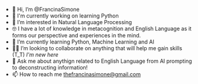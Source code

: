 - 👋 Hi, I’m @FrancinaSimone 
- 🔭 I'm currently working on learning Python
- 👀 I’m interested in Natural Language Processing
- 🤓 I have a lot of knowledge in metacognition and English Language as it forms our perspective and experiences in the mind.
- 🌱 I’m currently learning Python, Machine Learning and AI
- 👯‍♀️ I’m looking to collaborate on anything that will help me gain skills (T_T) *I'm new here*
- 💬 Ask me about anythign related to English Language from AI prompting to deconstructing information!
- 📫 How to reach me thefrancinasimone@gmail.com

<!---
FrancinaSimone/FrancinaSimone is a ✨ special ✨ repository because its `README.md` (this file) appears on your GitHub profile.
You can click the Preview link to take a look at your changes.
--->
